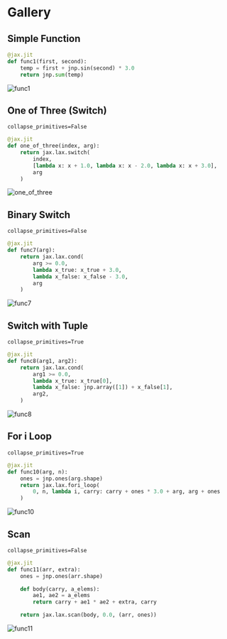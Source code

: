 # Gallery

## Simple Function

```python
@jax.jit
def func1(first, second):
    temp = first + jnp.sin(second) * 3.0
    return jnp.sum(temp)
```

![func1](.github/images/gallery/func1.png)

## One of Three (Switch)

`collapse_primitives=False`

```python
@jax.jit
def one_of_three(index, arg):
    return jax.lax.switch(
        index,
        [lambda x: x + 1.0, lambda x: x - 2.0, lambda x: x + 3.0],
        arg
    )
```

![one_of_three](.github/images/gallery/one_of_three.png)

## Binary Switch

`collapse_primitives=False`

```python
@jax.jit
def func7(arg):
    return jax.lax.cond(
        arg >= 0.0,
        lambda x_true: x_true + 3.0,
        lambda x_false: x_false - 3.0,
        arg
    )
```

![func7](.github/images/gallery/func7.png)

## Switch with Tuple

`collapse_primitives=True`

```python
@jax.jit
def func8(arg1, arg2):
    return jax.lax.cond(
        arg1 >= 0.0,
        lambda x_true: x_true[0],
        lambda x_false: jnp.array([1]) + x_false[1],
        arg2,
    )
```

![func8](.github/images/gallery/func8.png)

## For i Loop

`collapse_primitives=True`

```python
@jax.jit
def func10(arg, n):
    ones = jnp.ones(arg.shape)
    return jax.lax.fori_loop(
        0, n, lambda i, carry: carry + ones * 3.0 + arg, arg + ones
    )
```

![func10](.github/images/gallery/func10.png)

## Scan

`collapse_primitives=False`

```python
@jax.jit
def func11(arr, extra):
    ones = jnp.ones(arr.shape)

    def body(carry, a_elems):
        ae1, ae2 = a_elems
        return carry + ae1 * ae2 + extra, carry

    return jax.lax.scan(body, 0.0, (arr, ones))
```

![func11](.github/images/gallery/func11.png)
